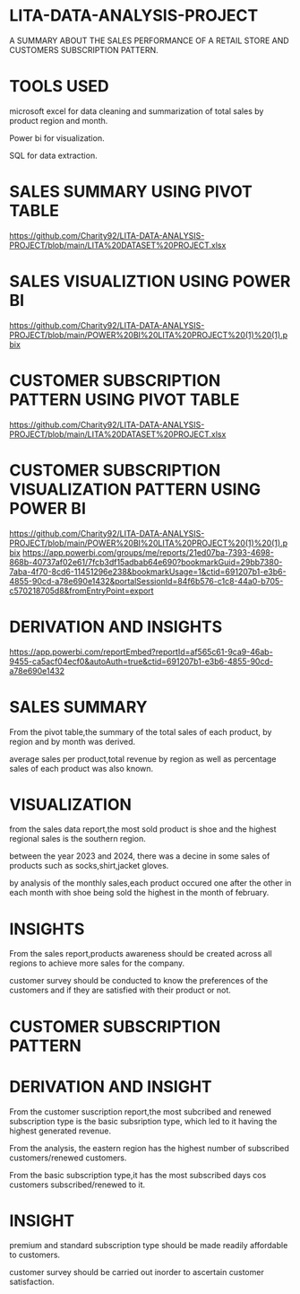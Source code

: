# LITA-DATA-ANALYSIS-PROJECT
 A SUMMARY ABOUT THE SALES PERFORMANCE OF A RETAIL STORE AND CUSTOMERS SUBSCRIPTION PATTERN.
# TOOLS USED
microsoft excel for data cleaning and summarization of total sales by product region and month.

Power bi for visualization.

SQL for data extraction.

# SALES SUMMARY USING PIVOT TABLE
https://github.com/Charity92/LITA-DATA-ANALYSIS-PROJECT/blob/main/LITA%20DATASET%20PROJECT.xlsx
# SALES VISUALIZTION USING POWER BI
https://github.com/Charity92/LITA-DATA-ANALYSIS-PROJECT/blob/main/POWER%20BI%20LITA%20PROJECT%20(1)%20(1).pbix
# CUSTOMER SUBSCRIPTION PATTERN USING PIVOT TABLE
https://github.com/Charity92/LITA-DATA-ANALYSIS-PROJECT/blob/main/LITA%20DATASET%20PROJECT.xlsx
# CUSTOMER SUBSCRIPTION VISUALIZATION PATTERN USING POWER BI
https://github.com/Charity92/LITA-DATA-ANALYSIS-PROJECT/blob/main/POWER%20BI%20LITA%20PROJECT%20(1)%20(1).pbix
https://app.powerbi.com/groups/me/reports/21ed07ba-7393-4698-868b-40737af02e61/7fcb3df15adbab64e690?bookmarkGuid=29bb7380-7aba-4f70-8cd6-11451296e238&bookmarkUsage=1&ctid=691207b1-e3b6-4855-90cd-a78e690e1432&portalSessionId=84f6b576-c1c8-44a0-b705-c570218705d8&fromEntryPoint=export
# DERIVATION AND INSIGHTS
https://app.powerbi.com/reportEmbed?reportId=af565c61-9ca9-46ab-9455-ca5acf04ecf0&autoAuth=true&ctid=691207b1-e3b6-4855-90cd-a78e690e1432

# SALES SUMMARY

From the pivot table,the summary of the total sales of each product, by region and by month was derived.

average sales per product,total revenue by region as well as percentage sales of each product was also known.

# VISUALIZATION

from the sales data report,the most sold product is shoe and the highest regional sales is the southern region.

between the year 2023 and 2024, there was a decine in some sales of products such as socks,shirt,jacket gloves.

by analysis of the monthly sales,each product occured one after the other in each month with shoe being sold the highest in the month of february.

# INSIGHTS

From the sales report,products awareness should be created across all regions to achieve more sales for the company.

customer survey should be conducted to know the preferences of the customers and if they are satisfied with their product or not.

# CUSTOMER SUBSCRIPTION PATTERN

# DERIVATION AND INSIGHT

From the customer suscription report,the most subcribed and renewed subscription type is the basic subsription type,
which led to it having the highest generated revenue.

From the analysis, the eastern region has the highest number of subscribed customers/renewed customers.

From the basic subscription type,it has the most subscribed days cos customers subscribed/renewed to it.

# INSIGHT

premium and standard  subscription type should be made readily affordable to customers.

customer survey should be carried out inorder  to ascertain customer satisfaction.

 










